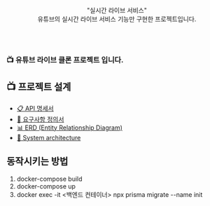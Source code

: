 <p align="center">"실시간 라이브 서비스"<br> <span>유튜브</span>의 실시간 라이브 서비스 기능만 구현한 프로젝트입니다.</p>

<br>
<br>

### 📺 유튜브 라이브 클론 프로젝트 입니다.

## 📺 프로젝트 설계

- [📋 API 명세서]()
- [📒 요구사항 정의서](https://github.com/f-lab-edu/livechat/wiki/PRD_v1)
- [📊 ERD (Entity Relationship Diagram)](https://github.com/f-lab-edu/livechat/wiki/ERD_v1)
- [📃 System architecture](https://github.com/f-lab-edu/livechat/wiki/%EC%8B%9C%EC%8A%A4%ED%85%9C-%EC%95%84%ED%82%A4%ED%85%8D%EC%B2%98_v1)

## 동작시키는 방법

1. docker-compose build
2. docker-compose up
3. docker exec -it <백엔드 컨테이너> npx prisma migrate --name init
